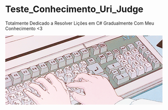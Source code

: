 # Teste_Conhecimento_Uri_Judge
Totalmente Dedicado a Resolver Lições em C# Gradualmente Com Meu Conhecimento &lt;3

![git.gif](https://github.com/J-IgorSilva/J-IgorSilva/blob/main/git.gif)

>
